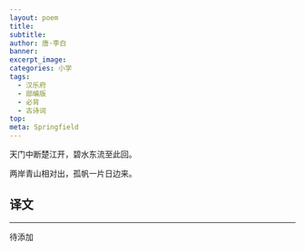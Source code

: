 ```yaml
---
layout: poem
title: 
subtitle: 
author: 唐·李白
banner: 
excerpt_image: 
categories: 小学
tags:
  - 汉乐府
  - 部编版
  - 必背
  - 古诗词
top: 
meta: Springfield
---
```

天门中断楚江开，碧水东流至此回。

两岸青山相对出，孤帆一片日边来。



## 译文

---

待添加
